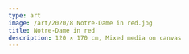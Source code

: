 ```yaml
---
type: art
image: /art/2020/8 Notre-Dame in red.jpg
title: Notre-Dame in red
description: 120 × 170 cm, Mixed media on canvas
---
```

